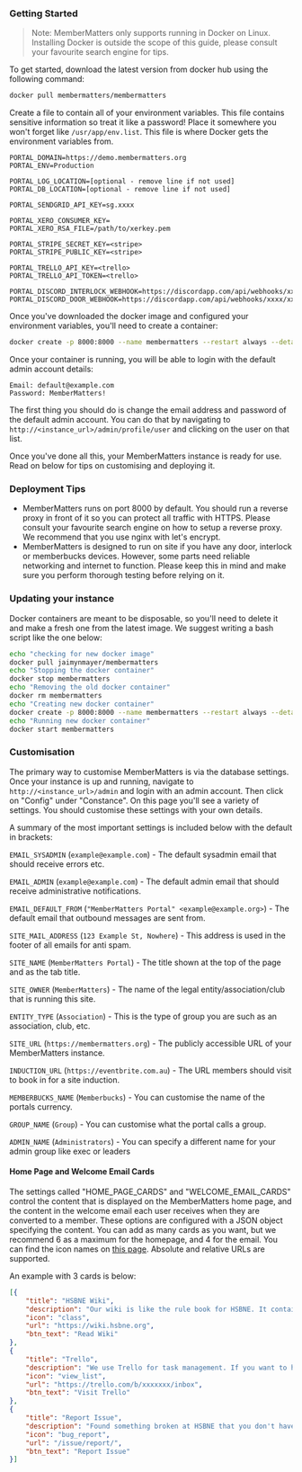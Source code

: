  ### Getting Started
 > Note: MemberMatters only supports running in Docker on Linux. Installing Docker is outside the scope of this guide, 
>please consult your favourite search engine for tips.
 
 To get started, download the latest version from docker hub using the following command:
 ```bash
docker pull membermatters/membermatters
```

Create a file to contain all of your environment variables. This file contains sensitive information so treat it like a 
password! Place it somewhere you won't forget like `/usr/app/env.list`. This file is where Docker gets the environment 
variables from.
```
PORTAL_DOMAIN=https://demo.membermatters.org
PORTAL_ENV=Production

PORTAL_LOG_LOCATION=[optional - remove line if not used]
PORTAL_DB_LOCATION=[optional - remove line if not used]

PORTAL_SENDGRID_API_KEY=sg.xxxx

PORTAL_XERO_CONSUMER_KEY=
PORTAL_XERO_RSA_FILE=/path/to/xerkey.pem

PORTAL_STRIPE_SECRET_KEY=<stripe>
PORTAL_STRIPE_PUBLIC_KEY=<stripe>

PORTAL_TRELLO_API_KEY=<trello>
PORTAL_TRELLO_API_TOKEN=<trello>

PORTAL_DISCORD_INTERLOCK_WEBHOOK=https://discordapp.com/api/webhooks/xxxx/xxxxxx
PORTAL_DISCORD_DOOR_WEBHOOK=https://discordapp.com/api/webhooks/xxxx/xxxxxx
```

Once you've downloaded the docker image and configured your environment variables, you'll need to create a container:
```bash
docker create -p 8000:8000 --name membermatters --restart always --detach --env-file /usr/app/env.list -v /usr/app/:/usr/src/data jaimynmayer/membermatters
```

Once your container is running, you will be able to login with the default admin account details:
```
Email: default@example.com
Password: MemberMatters!
```

The first thing you should do is change the email address and password of the default admin account. You can do that 
by navigating to `http://<instance_url>/admin/profile/user` and clicking on the user on that list.

Once you've done all this, your MemberMatters instance is ready for use. Read on below for tips on customising 
and deploying it.

### Deployment Tips
* MemberMatters runs on port 8000 by default. You should run a reverse proxy in front of it
so you can protect all traffic with HTTPS. Please consult your favourite search engine on how to setup a reverse proxy. 
We recommend that you use nginx with let's encrypt.
* MemberMatters is designed to run on site if you have any door, interlock or memberbucks devices. However, some parts
need reliable networking and internet to function. Please keep this in mind and make sure you perform thorough
testing before relying on it.


### Updating your instance
Docker containers are meant to be disposable, so you'll need to delete it and make a fresh one from the latest image. 
We suggest writing a bash script like the one below:

```bash
echo "checking for new docker image"
docker pull jaimynmayer/membermatters
echo "Stopping the docker container"
docker stop membermatters
echo "Removing the old docker container"
docker rm membermatters
echo "Creating new docker container"
docker create -p 8000:8000 --name membermatters --restart always --detach --env-file /usr/app/env.list -v /usr/app/:/usr/src/data jaimynmayer/membermatters
echo "Running new docker container"
docker start membermatters
``` 

### Customisation
The primary way to customise MemberMatters is via the database settings. Once your instance is up and running, 
navigate to `http://<instance_url>/admin` and login with an admin account. Then click on "Config" under "Constance". 
On this page you'll see a variety of settings. You should customise these settings with your own details.

A summary of the most important settings is included below with the default in brackets:

`EMAIL_SYSADMIN` (`example@example.com`) - The default sysadmin email that should receive errors etc.

`EMAIL_ADMIN` (`example@example.com`) - The default admin email that should receive administrative notifications.

`EMAIL_DEFAULT_FROM` (`"MemberMatters Portal" <example@example.org>`) - The default email that outbound messages are sent from.

`SITE_MAIL_ADDRESS` (`123 Example St, Nowhere`) - This address is used in the footer of all emails for anti spam.

`SITE_NAME` (`MemberMatters Portal`) - The title shown at the top of the page and as the tab title.

`SITE_OWNER` (`MemberMatters`) - The name of the legal entity/association/club that is running this site.

`ENTITY_TYPE` (`Association`) - This is the type of group you are such as an association, club, etc.

`SITE_URL` (`https://membermatters.org`) - The publicly accessible URL of your MemberMatters instance.

`INDUCTION_URL` (`https://eventbrite.com.au`) - The URL members should visit to book in for a site induction.

`MEMBERBUCKS_NAME` (`Memberbucks`) - You can customise the name of the portals currency.

`GROUP_NAME` (`Group`) - You can customise what the portal calls a group.

`ADMIN_NAME` (`Administrators`) - You can specify a different name for your admin group like exec or leaders

#### Home Page and Welcome Email Cards
The settings called "HOME_PAGE_CARDS" and "WELCOME_EMAIL_CARDS" control the content that is displayed on the 
MemberMatters home page, and the content in the welcome email each user receives when they are converted to a member.
These options are configured with a JSON object specifying the content. You can add as many cards as you want, but we
recommend 6 as a maximum for the homepage, and 4 for the email. You can find the icon names on 
[this page](https://materializecss.com/icons.html). Absolute and relative URLs are supported.

An example with 3 cards is below:
```json
[{
	"title": "HSBNE Wiki",
	"description": "Our wiki is like the rule book for HSBNE. It contains all the information about our tools, processes and other helpful tips.",
	"icon": "class",
	"url": "https://wiki.hsbne.org",
	"btn_text": "Read Wiki"
},
{
	"title": "Trello",
	"description": "We use Trello for task management. If you want to help out around the space check out Trello for stuff to fix and improve.",
	"icon": "view_list",
	"url": "https://trello.com/b/xxxxxxx/inbox",
	"btn_text": "Visit Trello"
},
{
	"title": "Report Issue",
	"description": "Found something broken at HSBNE that you don't have the time or skills to fix? You can submit an issue report.",
	"icon": "bug_report",
	"url": "/issue/report/",
	"btn_text": "Report Issue"
}]
```

